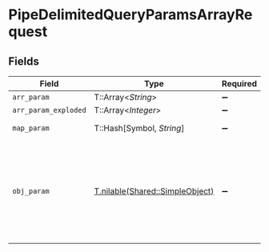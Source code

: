 # PipeDelimitedQueryParamsArrayRequest


## Fields

| Field                                                                                              | Type                                                                                               | Required                                                                                           | Description                                                                                        | Example                                                                                            |
| -------------------------------------------------------------------------------------------------- | -------------------------------------------------------------------------------------------------- | -------------------------------------------------------------------------------------------------- | -------------------------------------------------------------------------------------------------- | -------------------------------------------------------------------------------------------------- |
| `arr_param`                                                                                        | T::Array<*String*>                                                                                 | :heavy_minus_sign:                                                                                 | N/A                                                                                                |                                                                                                    |
| `arr_param_exploded`                                                                               | T::Array<*Integer*>                                                                                | :heavy_minus_sign:                                                                                 | N/A                                                                                                |                                                                                                    |
| `map_param`                                                                                        | T::Hash[Symbol, *String*]                                                                          | :heavy_minus_sign:                                                                                 | N/A                                                                                                | [object Object]                                                                                    |
| `obj_param`                                                                                        | [T.nilable(Shared::SimpleObject)](../../models/shared/simpleobject.md)                             | :heavy_minus_sign:                                                                                 | A simple object that uses all our supported primitive types and enums and has optional properties. |                                                                                                    |